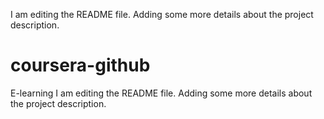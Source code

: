 
I am editing the README file. Adding some more details about the project description.
# coursera-github
E-learning
I am editing the README file. Adding some more details about the project description.
